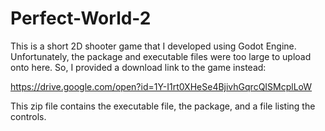# Perfect-World-2

This is a short 2D shooter game that I developed using Godot Engine. Unfortunately, the package and executable files were too large to upload onto here. So, I provided a download link to the game instead:

https://drive.google.com/open?id=1Y-I1rt0XHeSe4BjivhGqrcQISMcplLoW

This zip file contains the executable file, the package, and a file listing the controls. 

